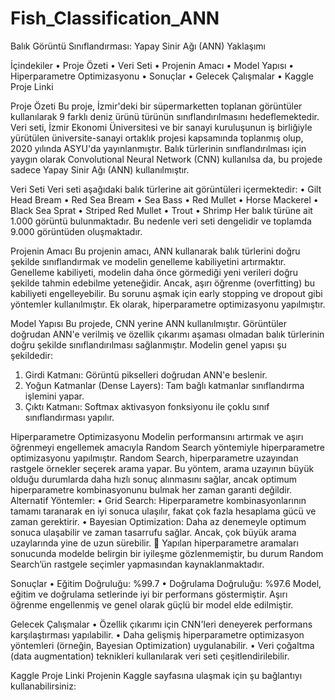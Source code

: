 # Fish_Classification_ANN


Balık Görüntü Sınıflandırması: Yapay Sinir Ağı (ANN) Yaklaşımı

İçindekiler
•	Proje Özeti
•	Veri Seti
•	Projenin Amacı
•	Model Yapısı
•	Hiperparametre Optimizasyonu
•	Sonuçlar
•	Gelecek Çalışmalar
•	Kaggle Proje Linki

Proje Özeti
Bu proje, İzmir'deki bir süpermarketten toplanan görüntüler kullanılarak 9 farklı deniz ürünü türünün sınıflandırılmasını hedeflemektedir. Veri seti, İzmir Ekonomi Üniversitesi ve bir sanayi kuruluşunun iş birliğiyle yürütülen üniversite-sanayi ortaklık projesi kapsamında toplanmış olup, 2020 yılında ASYU'da yayınlanmıştır. Balık türlerinin sınıflandırılması için yaygın olarak Convolutional Neural Network (CNN) kullanılsa da, bu projede sadece Yapay Sinir Ağı (ANN) kullanılmıştır.

Veri Seti
Veri seti aşağıdaki balık türlerine ait görüntüleri içermektedir:
•	Gilt Head Bream
•	Red Sea Bream
•	Sea Bass
•	Red Mullet
•	Horse Mackerel
•	Black Sea Sprat
•	Striped Red Mullet
•	Trout
•	Shrimp
Her balık türüne ait 1.000 görüntü bulunmaktadır. Bu nedenle veri seti dengelidir ve toplamda 9.000 görüntüden oluşmaktadır.

Projenin Amacı
Bu projenin amacı, ANN kullanarak balık türlerini doğru şekilde sınıflandırmak ve modelin genelleme kabiliyetini artırmaktır. Genelleme kabiliyeti, modelin daha önce görmediği yeni verileri doğru şekilde tahmin edebilme yeteneğidir. Ancak, aşırı öğrenme (overfitting) bu kabiliyeti engelleyebilir. Bu sorunu aşmak için early stopping ve dropout gibi yöntemler kullanılmıştır. Ek olarak, hiperparametre optimizasyonu yapılmıştır.

Model Yapısı
Bu projede, CNN yerine ANN kullanılmıştır. Görüntüler doğrudan ANN'e verilmiş ve özellik çıkarımı aşaması olmadan balık türlerinin doğru şekilde sınıflandırılması sağlanmıştır. Modelin genel yapısı şu şekildedir:
1.	Girdi Katmanı: Görüntü pikselleri doğrudan ANN'e beslenir.
2.	Yoğun Katmanlar (Dense Layers): Tam bağlı katmanlar sınıflandırma işlemini yapar.
3.	Çıktı Katmanı: Softmax aktivasyon fonksiyonu ile çoklu sınıf sınıflandırması yapılır.

Hiperparametre Optimizasyonu
Modelin performansını artırmak ve aşırı öğrenmeyi engellemek amacıyla Random Search yöntemiyle hiperparametre optimizasyonu yapılmıştır. Random Search, hiperparametre uzayından rastgele örnekler seçerek arama yapar. Bu yöntem, arama uzayının büyük olduğu durumlarda daha hızlı sonuç alınmasını sağlar, ancak optimum hiperparametre kombinasyonunu bulmak her zaman garanti değildir.
Alternatif Yöntemler:
•	Grid Search: Hiperparametre kombinasyonlarının tamamı taranarak en iyi sonuca ulaşılır, fakat çok fazla hesaplama gücü ve zaman gerektirir.
•	Bayesian Optimization: Daha az denemeyle optimum sonuca ulaşabilir ve zaman tasarrufu sağlar. Ancak, çok büyük arama uzaylarında yine de uzun sürebilir.
📌 Yapılan hiperparametre aramaları sonucunda modelde belirgin bir iyileşme gözlenmemiştir, bu durum Random Search’ün rastgele seçimler yapmasından kaynaklanmaktadır.

Sonuçlar
•	Eğitim Doğruluğu: %99.7
•	Doğrulama Doğruluğu: %97.6
Model, eğitim ve doğrulama setlerinde iyi bir performans göstermiştir. Aşırı öğrenme engellenmiş ve genel olarak güçlü bir model elde edilmiştir.


Gelecek Çalışmalar
•	Özellik çıkarımı için CNN'leri deneyerek performans karşılaştırması yapılabilir.
•	Daha gelişmiş hiperparametre optimizasyon yöntemleri (örneğin, Bayesian Optimization) uygulanabilir.
•	Veri çoğaltma (data augmentation) teknikleri kullanılarak veri seti çeşitlendirilebilir.

Kaggle Proje Linki
Projenin Kaggle sayfasına ulaşmak için şu bağlantıyı kullanabilirsiniz:

